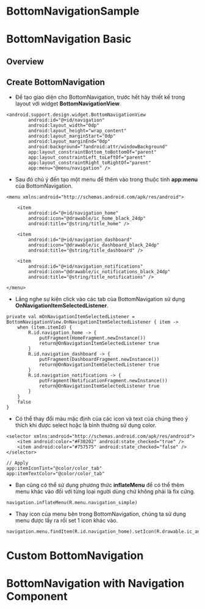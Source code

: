 # BottomNavigationSample

# BottomNavigation Basic

## Overview

## Create BottomNavigation

* Để tạo giao diện cho BottomNavigation, trước hết hãy thiết kế trong layout với widget **BottomNavigationView**.

```
<android.support.design.widget.BottomNavigationView
        android:id="@+id/navigation"
        android:layout_width="0dp"
        android:layout_height="wrap_content"
        android:layout_marginStart="0dp"
        android:layout_marginEnd="0dp"
        android:background="?android:attr/windowBackground"
        app:layout_constraintBottom_toBottomOf="parent"
        app:layout_constraintLeft_toLeftOf="parent"
        app:layout_constraintRight_toRightOf="parent"
        app:menu="@menu/navigation" />
```

* Sau đó chú ý đến tạo một menu để thêm vào trong thuộc tính **app:menu** của BottomNavigation.

```
<menu xmlns:android="http://schemas.android.com/apk/res/android">

    <item
        android:id="@+id/navigation_home"
        android:icon="@drawable/ic_home_black_24dp"
        android:title="@string/title_home" />

    <item
        android:id="@+id/navigation_dashboard"
        android:icon="@drawable/ic_dashboard_black_24dp"
        android:title="@string/title_dashboard" />

    <item
        android:id="@+id/navigation_notifications"
        android:icon="@drawable/ic_notifications_black_24dp"
        android:title="@string/title_notifications" />

</menu>
```

* Lắng nghe sự kiện click vào các tab của BottomNavigation sử dụng **OnNavigationItemSelectedListener**.

```
private val mOnNavigationItemSelectedListener = BottomNavigationView.OnNavigationItemSelectedListener { item ->
    when (item.itemId) {
        R.id.navigation_home -> {
            putFragment(HomeFragment.newInstance())
            return@OnNavigationItemSelectedListener true
        }
        R.id.navigation_dashboard -> {
            putFragment(DashboardFragment.newInstance())
            return@OnNavigationItemSelectedListener true
        }
        R.id.navigation_notifications -> {
            putFragment(NotificationFragment.newInstance())
            return@OnNavigationItemSelectedListener true
        }
    }
    false
}
```

* Có thể thay đổi màu mặc định của các icon và text của chúng theo ý thích khi được select hoặc là bình thường sử dụng color.

```
<selector xmlns:android="http://schemas.android.com/apk/res/android">
    <item android:color="#F30202" android:state_checked="true" />
    <item android:color="#757575" android:state_checked="false" />
</selector>

// Apply
app:itemIconTint="@color/color_tab"
app:itemTextColor="@color/color_tab"

```

* Bạn cũng có thể sử dụng phương thức **inflateMenu** để có thể thêm menu khác vào đối với từng loại người dùng chứ không phải là fix cứng.

```
navigation.inflateMenu(R.menu.navigation_simple)
```

* Thay icon của menu bên trong BottomNavigation, chúng ta sử dụng menu được lấy ra rồi set 1 icon khác vào.

```
navigation.menu.findItem(R.id.navigation_home).setIcon(R.drawable.ic_android_black_24dp)
```

# Custom BottomNavigation

# BottomNavigation with Navigation Component
